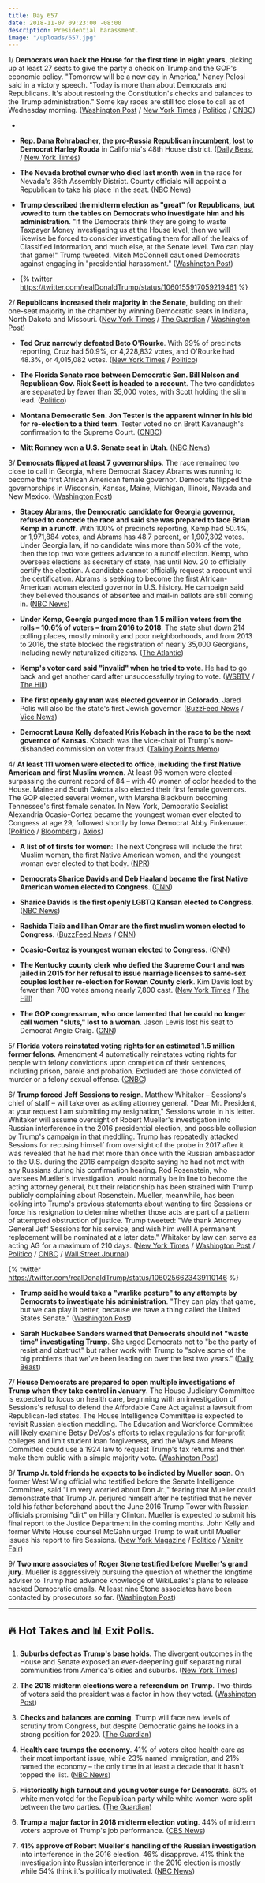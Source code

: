 ```yaml
---
title: Day 657
date: 2018-11-07 09:23:00 -08:00
description: Presidential harassment.
image: "/uploads/657.jpg"
---
```


1/ **Democrats won back the House for the first time in eight years**, picking up at least 27 seats to give the party a check on Trump and the GOP's economic policy. "Tomorrow will be a new day in America," Nancy Pelosi said in a victory speech. "Today is more than about Democrats and Republicans. It's about restoring the Constitution's checks and balances to the Trump administration." Some key races are still too close to call as of Wednesday morning. ([Washington Post](https://www.washingtonpost.com/politics/midterm-elections-democrats-flip-house-as-gop-expands-senate-majority/2018/11/07/94d62430-e27d-11e8-8f5f-a55347f48762_story.html) / [New York Times](https://www.nytimes.com/2018/11/06/us/politics/midterm-elections-results.html) / [Politico](https://www.politico.com/story/2018/11/07/midterm-elections-2018-top-takeaways-970328) / [CNBC](https://www.cnbc.com/2018/11/06/midterm-election-results-democrats-and-republicans-fight-for-house-majority.html))

* 

* **Rep. Dana Rohrabacher, the pro-Russia Republican incumbent, lost to Democrat Harley Rouda** in California's 48th House district. ([Daily Beast](https://www.thedailybeast.com/dana-rohrabacher-putins-favorite-congressman-loses-his-seat-to-democrat-harley-rouda) / [New York Times](https://www.nytimes.com/elections/results/california-house-district-48))

* **The Nevada brothel owner who died last month won** in the race for Nevada's 36th Assembly District. County officials will appoint a Republican to take his place in the seat. ([NBC News](https://www.nbcnews.com/politics/elections/dennis-hof-brothel-owner-who-died-last-month-wins-election-n933366))

* **Trump described the midterm election as "great" for Republicans, but vowed to turn the tables on Democrats who investigate him and his administration**. "If the Democrats think they are going to waste Taxpayer Money investigating us at the House level, then we will likewise be forced to consider investigating them for all of the leaks of Classified Information, and much else, at the Senate level. Two can play that game!" Trump tweeted. Mitch McConnell cautioned Democrats against engaging in "presidential harassment." ([Washington Post](https://www.washingtonpost.com/politics/midterm-elections-democrats-flip-house-as-gop-expands-senate-majority/2018/11/07/94d62430-e27d-11e8-8f5f-a55347f48762_story.html))

* {% twitter https://twitter.com/realDonaldTrump/status/1060155917059219461 %}

2/ **Republicans increased their majority in the Senate**, building on their one-seat majority in the chamber by winning Democratic seats in Indiana, North Dakota and Missouri. ([New York Times](https://www.nytimes.com/2018/11/06/us/politics/midterm-elections-results.html) / [The Guardian](https://www.theguardian.com/us-news/2018/nov/06/midterm-elections-2018-exit-polls-voters) / [Washington Post](https://www.washingtonpost.com/politics/midterm-elections-democrats-flip-house-as-gop-expands-senate-majority/2018/11/07/94d62430-e27d-11e8-8f5f-a55347f48762_story.html))

* **Ted Cruz narrowly defeated Beto O'Rourke**. With 99% of precincts reporting, Cruz had 50.9%, or 4,228,832 votes, and O'Rourke had 48.3%, or 4,015,082 votes. ([New York Times](https://www.nytimes.com/2018/11/06/us/ted-cruz-wins-texas-senate-race.html) / [Politico](https://www.politico.com/story/2018/11/06/ted-cruz-vs-beto-orourke-texas-senate-race-results-2018-963527))

* **The Florida Senate race between Democratic Sen. Bill Nelson and Republican Gov. Rick Scott is headed to a recount**. The two candidates are separated by fewer than 35,000 votes, with Scott holding the slim lead. ([Politico](https://www.politico.com/story/2018/11/07/florida-senate-race-recount-rick-scott-bill-nelson-971041))

* **Montana Democratic Sen. Jon Tester is the apparent winner in his bid for re-election to a third term**. Tester voted no on Brett Kavanaugh's confirmation to the Supreme Court. ([CNBC](https://www.cnbc.com/2018/11/07/democrat-john-tester-is-apparent-winner-in-montana-senate-race-nbc-news.html))

* **Mitt Romney won a U.S. Senate seat in Utah**. ([NBC News](https://www.nbcnews.com/card/nbc-news-mitt-romney-wins-utah-senate-race-n932931))

3/ **Democrats flipped at least 7 governorships**. The race remained too close to call in Georgia, where Democrat Stacey Abrams was running to become the first African American female governor. Democrats flipped the governorships in Wisconsin, Kansas, Maine, Michigan, Illinois, Nevada and New Mexico. ([Washington Post](https://www.washingtonpost.com/politics/democrats-expected-to-pick-up-governorships-but-many-races-are-too-close-to-call/2018/11/06/ed07bf48-dfa7-11e8-b3f0-62607289efee_story.html))

* **Stacey Abrams, the Democratic candidate for Georgia governor, refused to concede the race and said she was prepared to face Brian Kemp in a runoff**. With 100% of precincts reporting, Kemp had 50.4%, or 1,971,884 votes, and Abrams has 48.7 percent, or 1,907,302 votes. Under Georgia law, if no candidate wins more than 50% of the vote, then the top two vote getters advance to a runoff election. Kemp, who oversees elections as secretary of state, has until Nov. 20 to officially certify the election. A candidate cannot officially request a recount until the certification. Abrams is seeking to become the first African-American woman elected governor in U.S. history. He campaign said they believed thousands of absentee and mail-in ballots are still coming in. ([NBC News](https://www.nbcnews.com/politics/elections/abrams-doesn-t-concede-says-georgia-governor-race-headed-runoff-n931561))

* **Under Kemp, Georgia purged more than 1.5 million voters from the rolls – 10.6% of voters – from 2016 to 2018**. The state shut down 214 polling places, mostly minority and poor neighborhoods, and from 2013 to 2016, the state blocked the registration of nearly 35,000 Georgians, including newly naturalized citizens. ([The Atlantic](https://www.theatlantic.com/ideas/archive/2018/11/georgia-governor-kemp-abrams/575095/))

* **Kemp's voter card said "invalid" when he tried to vote**. He had to go back and get another card after unsuccessfully trying to vote. ([WSBTV](https://www.wsbtv.com/news/local/all-eyes-on-georgia-showdown-for-governor-could-come-down-to-the-wire/867473205) / [The Hill](https://thehill.com/homenews/campaign/415346-kemps-voter-card-said-invalid-when-he-tried-to-vote))

* **The first openly gay man was elected governor in Colorado**. Jared Polis will also be the state's first Jewish governor. ([BuzzFeed News](https://www.buzzfeednews.com/article/briannasacks/polis-openly-gay-governor-colorado) / [Vice News](https://news.vice.com/en_us/article/ev34v7/colorado-elects-first-openly-gay-man-as-governor))

* **Democrat Laura Kelly defeated Kris Kobach in the race to be the next governor of Kansas**. Kobach was the vice-chair of Trump's now-disbanded commission on voter fraud. ([Talking Points Memo](https://talkingpointsmemo.com/dc/democrat-laura-kelly-beats-kobach-kansas-governor))

4/ **At least 111 women were elected to office, including the first Native American and first Muslim women**. At least 96 women were elected – surpassing the current record of 84 – with 40 women of color headed to the House. Maine and South Dakota also elected their first female governors. The GOP elected several women, with Marsha Blackburn becoming Tennessee's first female senator. In New York, Democratic Socialist Alexandria Ocasio-Cortez became the youngest woman ever elected to Congress at age 29, followed shortly by Iowa Democrat Abby Finkenauer. ([Politico](https://www.politico.com/story/2018/11/07/women-congress-2018-midterm-election-results-970324) / [Bloomberg](https://www.bloomberg.com/news/articles/2018-11-07/women-win-record-seats-in-u-s-house-races-amid-anger-over-trump) / [Axios](https://www.axios.com/2018-midterm-elections-women-elected-congress-ae6d0fa6-b534-41df-b11d-ff0be7a07f95.html))

* **A list of of firsts for women**: The next Congress will include the first Muslim women, the first Native American women, and the youngest woman ever elected to that body. ([NPR](https://www.npr.org/2018/11/06/664951794/a-list-of-firsts-for-women-in-this-years-midterm-elections))

* **Democrats Sharice Davids and Deb Haaland became the first Native American women elected to Congress**. ([CNN](https://www.cnn.com/2018/11/06/politics/sharice-davids-and-deb-haaland-native-american-women/index.html))

* **Sharice Davids is the first openly LGBTQ Kansan elected to Congress**. ([NBC News](https://www.nbcnews.com/feature/nbc-out/sharice-davids-lesbian-native-american-makes-political-history-kansas-n933211))

* **Rashida Tlaib and Ilhan Omar are the first muslim women elected to Congress**. ([BuzzFeed News](https://www.buzzfeednews.com/article/hannahallam/rashida-tlaib-ilhan-omar-muslim-congress) / [CNN](https://www.cnn.com/2018/11/06/politics/first-muslim-women-congress/index.html))

* **Ocasio-Cortez is youngest woman elected to Congress**. ([CNN](https://www.cnn.com/2018/11/06/politics/ocasio-cortez-youngest-woman-ever/index.html))

* **The Kentucky county clerk who defied the Supreme Court and was jailed in 2015 for her refusal to issue marriage licenses to same-sex couples lost her re-election for Rowan County clerk**. Kim Davis lost by fewer than 700 votes among nearly 7,800 cast. ([New York Times](https://www.nytimes.com/2018/11/06/us/politics/kim-davis-election-results.html) / [The Hill](https://thehill.com/homenews/campaign/415366-anti-gay-marriage-country-clerk-kim-davis-loses-reelection-in-kentucky))

* **The GOP congressman, who once lamented that he could no longer call women "sluts," lost to a woman**. Jason Lewis lost his seat to Democrat Angie Craig. ([CNN](https://www.cnn.com/2018/11/07/politics/michigan-second-district-jason-lewis-called-women-sluts/index.html))

5/ **Florida voters reinstated voting rights for an estimated 1.5 million former felons**. Amendment 4 automatically reinstates voting rights for people with felony convictions upon completion of their sentences, including prison, parole and probation. Excluded are those convicted of murder or a felony sexual offense. ([CNBC](https://www.cnbc.com/2018/11/06/florida-restores-voting-rights-to-more-than-1-million-former-felons.html))

6/ **Trump forced Jeff Sessions to resign**. Matthew Whitaker – Sessions's chief of staff – will take over as acting attorney general. "Dear Mr. President, at your request I am submitting my resignation," Sessions wrote in his letter. Whitaker will assume oversight of Robert Mueller's investigation into Russian interference in the 2016 presidential election, and possible collusion by Trump's campaign in that meddling. Trump has repeatedly attacked Sessions for recusing himself from oversight of the probe in 2017 after it was revealed that he had met more than once with the Russian ambassador to the U.S. during the 2016 campaign despite saying he had not met with any Russians during his confirmation hearing. Rod Rosenstein, who oversees Mueller's investigation, would normally be in line to become the acting attorney general, but their relationship has been strained with Trump publicly complaining about Rosenstein. Mueller, meanwhile, has been looking into Trump's previous statements about wanting to fire Sessions or force his resignation to determine whether those acts are part of a pattern of attempted obstruction of justice. Trump tweeted: "We thank Attorney General Jeff Sessions for his service, and wish him well! A permanent replacement will be nominated at a later date." Whitaker by law can serve as acting AG for a maximum of 210 days. ([New York Times](https://www.nytimes.com/2018/11/07/us/politics/jeff-sessions-fired-trump.html) / [Washington Post](https://www.washingtonpost.com/world/national-security/attorney-general-jeff-sessions-resigns-at-trumps-request/2018/11/07/d1b7a214-e144-11e8-ab2c-b31dcd53ca6b_story.html) / [Politico](https://www.politico.com/story/2018/11/07/jeff-sessions-out-as-attorney-general-972776) / [CNBC](https://www.cnbc.com/2018/11/07/trump-says-attorney-general-jeff-sessions-resigns.html) / [Wall Street Journal](https://www.wsj.com/articles/attorney-general-jeff-sessions-resigns-from-trump-white-house-1541619893))

{% twitter https://twitter.com/realDonaldTrump/status/1060256623439110146 %}

* **Trump said he would take a "warlike posture" to any attempts by Democrats to investigate his administration**. "They can play that game, but we can play it better, because we have a thing called the United States Senate." ([Washington Post](https://www.washingtonpost.com/politics/trump-attempts-to-take-victory-lap-despite-republicans-losing-house/2018/11/07/8cec8226-e2a7-11e8-b759-3d88a5ce9e19_story.html))

* **Sarah Huckabee Sanders warned that Democrats should not "waste time" investigating Trump**. She urged Democrats not to "be the party of resist and obstruct" but rather work with Trump to "solve some of the big problems that we've been leading on over the last two years." ([Daily Beast](https://www.thedailybeast.com/sarah-huckabee-sanders-warns-democrats-dont-waste-time-investigating-trump))

7/ **House Democrats are prepared to open multiple investigations of Trump when they take control in January**. The House Judiciary Committee is expected to focus on health care, beginning with an investigation of Sessions's refusal to defend the Affordable Care Act against a lawsuit from Republican-led states. The House Intelligence Committee is expected to revisit Russian election meddling. The Education and Workforce Committee will likely examine Betsy DeVos's efforts to relax regulations for for-profit colleges and limit student loan forgiveness, and the Ways and Means Committee could use a 1924 law to request Trump's tax returns and then make them public with a simple majority vote. ([Washington Post](https://www.washingtonpost.com/powerpost/newly-empowered-house-democrats-plan-to-launch-immediate-investigations-of-trump-but-leaders-are-wary-of-impeachment/2018/11/07/2bdadfdc-e1f8-11e8-8f5f-a55347f48762_story.html))

8/ **Trump Jr. told friends he expects to be indicted by Mueller soon**. On former West Wing official who testified before the Senate Intelligence Committee, said "I'm very worried about Don Jr.," fearing that Mueller could demonstrate that Trump Jr. perjured himself after he testified that he never told his father beforehand about the June 2016 Trump Tower with Russian officials promising "dirt" on Hillary Clinton. Mueller is expected to submit his final report to the Justice Department in the coming months. John Kelly and former White House counsel McGahn urged Trump to wait until Mueller issues his report to fire Sessions. ([New York Magazine](https://nymag.com/intelligencer/2018/11/donald-trump-jr-expecting-to-be-indicted-by-mueller-soon.html) / [Politico](https://www.politico.com/story/2018/11/07/trump-2020-elections-campaign-968942) / [Vanity Fair](https://www.vanityfair.com/news/2018/11/west-wing-insiders-brace-for-the-mueller-storm))

9/ **Two more associates of Roger Stone testified before Mueller's grand jury**. Mueller is aggressively pursuing the question of whether the longtime adviser to Trump had advance knowledge of WikiLeaks's plans to release hacked Democratic emails. At least nine Stone associates have been contacted by prosecutors so far. ([Washington Post](https://www.washingtonpost.com/politics/two-more-associates-of-roger-stone-testify-before-mueller-grand-jury/2018/11/06/cb9637d0-e1ec-11e8-ab2c-b31dcd53ca6b_story.html))

---

## **🔥 Hot Takes and 📊 Exit Polls.**

1. **Suburbs defect as Trump's base holds**. The divergent outcomes in the House and Senate exposed an ever-deepening gulf separating rural communities from America's cities and suburbs. ([New York Times](https://www.nytimes.com/2018/11/07/us/politics/election-news.html))

2. **The 2018 midterm elections were a referendum on Trump**. Two-thirds of voters said the president was a factor in how they voted. ([Washington Post](https://www.washingtonpost.com/news/powerpost/paloma/daily-202/2018/11/07/daily-202-10-midterm-takeaways/5be20c681b326b3929054634/))

3. **Checks and balances are coming**. Trump will face new levels of scrutiny from Congress, but despite Democratic gains he looks in a strong position for 2020. ([The Guardian](https://www.theguardian.com/us-news/2018/nov/07/lesson-midterms-what-next-trump-democrats-house))

4. **Health care trumps the economy**. 41% of voters cited health care as their most important issue, while 23% named immigration, and 21% named the economy – the only time in at least a decade that it hasn't topped the list. ([NBC News](https://www.nbcnews.com/politics/elections/five-takeaways-midterm-elections-n933336))

5. **Historically high turnout and young voter surge for Democrats**. 60% of white men voted for the Republican party while white women were split between the two parties. ([The Guardian](https://www.theguardian.com/us-news/2018/nov/07/exit-polls-high-turnout-young-voter-surge-democrats))

6. **Trump a major factor in 2018 midterm election voting**. 44% of midterm voters approve of Trump's job performance. ([CBS News](https://www.cbsnews.com/news/exit-polls-show-trump-a-major-factor-in-2018-midterm-election-voting/))

7. **41% approve of Robert Mueller's handling of the Russian investigation** into interference in the 2016 election. 46% disapprove. 41% think the investigation into Russian interference in the 2016 election is mostly while 54% think it's politically motivated. ([NBC News](https://www.nbcnews.com/politics/2018-election/midterms))